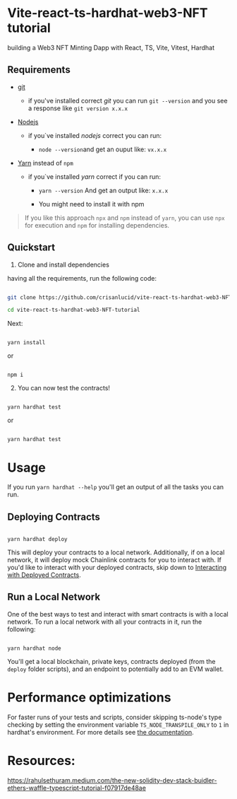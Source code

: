 # Vite-react-ts-hardhat-web3-NFT tutorial

<p>building a Web3 NFT Minting Dapp with React, TS, Vite, Vitest, Hardhat</p>

## Requirements

- [git](https://git-scm.com/book/en/v2/Getting-Started-Installing-Git)

  - if you've installed correct _git_ you can run `git --version` and you see a response like `git version x.x.x`

- [Nodejs](https://nodejs.org/en/)

  - if you`ve installed _nodejs_ correct you can run:

    - `node --version`and get an ouput like: `vx.x.x`

- [Yarn](https://classic.yarnpkg.com/lang/en/docs/install/) instead of `npm`

  - if you`ve installed _yarn_ correct if you can run:

    - `yarn --version` And get an output like: `x.x.x`

    - You might need to install it with npm

> If you like this approach `npx` and `npm` instead of `yarn`, you can use `npx` for execution and `npm` for installing dependencies.

## Quickstart

1. Clone and install dependencies

having all the requirements, run the following code:

```bash

git clone https://github.com/crisanlucid/vite-react-ts-hardhat-web3-NFT-tutorial/

cd vite-react-ts-hardhat-web3-NFT-tutorial

```

Next:

```

yarn install

```

or

```

npm i

```

2. You can now test the contracts!

```

yarn hardhat test
```

or

```

yarn hardhat test
```

# Usage

If you run `yarn hardhat --help` you'll get an output of all the tasks you can run.

## Deploying Contracts

```

yarn hardhat deploy

```

This will deploy your contracts to a local network. Additionally, if on a local network, it will deploy mock Chainlink contracts for you to interact with. If you'd like to interact with your deployed contracts, skip down to [Interacting with Deployed Contracts](#interacting-with-deployed-contracts).

## Run a Local Network

One of the best ways to test and interact with smart contracts is with a local network. To run a local network with all your contracts in it, run the following:

```

yarn hardhat node

```

You'll get a local blockchain, private keys, contracts deployed (from the `deploy` folder scripts), and an endpoint to potentially add to an EVM wallet.

# Performance optimizations

For faster runs of your tests and scripts, consider skipping ts-node's type checking by setting the environment variable `TS_NODE_TRANSPILE_ONLY` to `1` in hardhat's environment. For more details see [the documentation](https://hardhat.org/guides/typescript.html#performance-optimizations).

# Resources:

https://rahulsethuram.medium.com/the-new-solidity-dev-stack-buidler-ethers-waffle-typescript-tutorial-f07917de48ae

```

```
